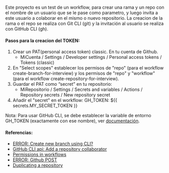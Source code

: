 Este proyecto es un test de un workflow, para crear una rama y un repo con el nombre de un usuario que se le pase como parametro, y luego invita a este usuario a colaborar en el mismo o nuevo repositorio. La creacion de la rama o el repo se realiza con Git CLI (git) y la invitación al usuario se realiza con GitHub CLI (gh).

#### Pasos para la creacion del TOKEN:

1. Crear un PAT(personal access token) classic. En tu cuenta de Github.
   - MiCuenta / Settings / Developer settings / Personal access tokens / Tokens (classic)
2. En "Select scopes" establecer los permisos de "repo" (para el workflow create-branch-for-interview) y los permisos de "repo" y "workflow" (para el workflow create-repository-for-interview).
3. Guardar el PAT como “secret” en tu repositorio:
   - MiRepositorio / Settings / Secrets and variables / Actions / Repository secrets / New repository secret
4. Añadir el "secret" en el workflow: GH_TOKEN: ${{ secrets.MY_SECRET_TOKEN }}

Nota: Para usar GitHub CLI, se debe establecer la variable de entorno GH_TOKEN (exactamente con ese nombre), ver [documentación](https://docs.github.com/es/actions/writing-workflows/choosing-what-your-workflow-does/using-github-cli-in-workflows).

#### Referencias:

- [ERROR: Create new branch using CLI?](https://github.com/cli/cli/discussions/2863)
- [GitHub CLI api: Add a repository collaborator](https://docs.github.com/en/rest/collaborators/collaborators?apiVersion=2022-11-28#add-a-repository-collaborator)
- [Permissions in workflows](https://docs.github.com/en/actions/writing-workflows/workflow-syntax-for-github-actions#permissions)
- [ERROR: Github POST](https://stackoverflow.com/questions/70435286/resource-not-accessible-by-integration-on-github-post-repos-owner-repo-ac)
- [Duplicating a repository](https://docs.github.com/en/repositories/creating-and-managing-repositories/duplicating-a-repository?platform=windows)